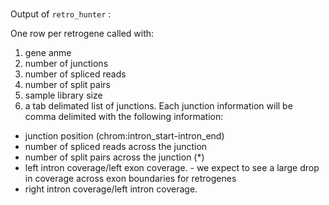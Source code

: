 # 

Output of `retro_hunter` :

One row per retrogene called with:
1. gene anme
2. number of junctions
3. number of spliced reads
4. number of split pairs
5. sample library size
6. a tab delimated list of junctions. Each junction information will be comma delimited with the following information: 
  * junction position (chrom:intron_start-intron_end)
  * number of spliced reads across the junction
  * number of split pairs across the junction (*)
  * left intron coverage/left exon coverage. - we expect to see a large drop in coverage across exon boundaries for retrogenes 
  * right intron coverage/left intron coverage.
